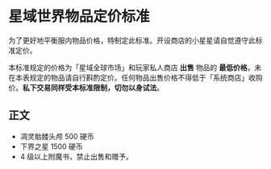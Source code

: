 # 星域世界物品定价标准

为了更好地平衡服内物品价格，特制定此标准。开设商店的小星星请自觉遵守此标准定价。

本标准规定的价格为「星域全球市场」和玩家私人商店 **出售** 物品的 **最低价格**，未在本表规定的物品请自行斟酌定价。任何物品出售价格不得低于「系统商店」收购价。**私下交易同样受本标准限制，切勿以身试法**。

## 正文

- 凋灵骷髅头颅 500 硬币
- 下界之星 1500 硬币
- 4 级以上附魔书，禁止出售和赠予。

